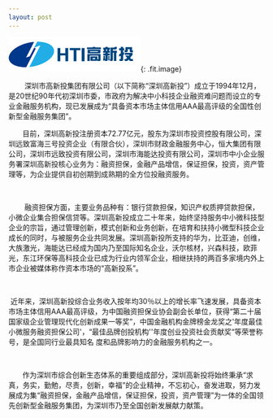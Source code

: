 ```yaml
---
layout: post
---
```


![](/uploads/logo-高新投.png){: .fit.image}

<font style="vertical-align: inherit;"><font style="vertical-align: inherit;"><font style="vertical-align: inherit;"><font style="vertical-align: inherit;">&nbsp; &nbsp; &nbsp; &nbsp; 深圳市高新投集团有限公司（以下简称&ldquo;深圳高新投&rdquo;）成立于1994年12月，是20世纪90年代初深圳市委，市政府为解决中小科技企业融资难问题而设立的专业金融服务机构</font><font style="vertical-align: inherit;">，现已发展成为&ldquo;具备资本市场主体信用AAA最高评级的全国性创新型金融服务集团</font><font style="vertical-align: inherit;">&rdquo;。</font></font></font></font>

<font style="vertical-align: inherit;"><font style="vertical-align: inherit;"><font style="vertical-align: inherit;"><font style="vertical-align: inherit;">&nbsp; &nbsp; &nbsp; &nbsp;目前，深圳高新投注册资本72.77亿元，股东为深圳市投资控股有限公司，深圳远致富海三号投资企业（有限合伙），深圳市财政金融服务中心，恒大集团有限公司，深圳市远致投资有限公司，深圳市海能达投资有限公司，深圳市中小企业服务署深圳高新投核心业务为</font><font style="vertical-align: inherit;">：融资担保，金融产品增信，保证担保，投资，资产管理等，为企业提供自初创期到成熟期的全方位投融资服务</font><font style="vertical-align: inherit;">。</font></font></font></font>

<font style="vertical-align: inherit;"><font style="vertical-align: inherit;"><font style="vertical-align: inherit;"><font style="vertical-align: inherit;">&nbsp; &nbsp; &nbsp; &nbsp;</font></font></font></font>

<font style="vertical-align: inherit;"><font style="vertical-align: inherit;"><font style="vertical-align: inherit;"><font style="vertical-align: inherit;"><font style="vertical-align: inherit;"><font style="vertical-align: inherit;">&nbsp; &nbsp; &nbsp; &nbsp; 融资担保方面，主要业务品种有：银行贷款担保，知识产权质押贷款担保，小微企业集合担保信贷等。深圳高新投成立二十</font></font></font><font style="vertical-align: inherit;">年来，始终坚持服务中小微科技型企业的宗旨</font><font style="vertical-align: inherit;">，通过管理创新，模式创新和业务创新，在培育和扶持小微型科技企业成长的同时</font><font style="vertical-align: inherit;">，与被服务企业共同发展。深圳高新投所支持的华为，比亚迪，创维，大族激光，海能达已经成为国内乃至国际知名企业</font><font style="vertical-align: inherit;">，沃尔核材，兴森科技，欧菲光，东江环保等高科技企业已成为行业内领军企业</font><font style="vertical-align: inherit;">，相继扶持的两百多家境内外上市企业被媒体称作资本市场的&ldquo;高新投系&rdquo;。</font></font></font></font>

<font style="vertical-align: inherit;"><font style="vertical-align: inherit;"><font style="vertical-align: inherit;"><font style="vertical-align: inherit;">&nbsp; &nbsp; &nbsp; &nbsp;</font></font></font></font>

<font style="vertical-align: inherit;"><font style="vertical-align: inherit;"><font style="vertical-align: inherit;"><font style="vertical-align: inherit;"><font style="vertical-align: inherit;"><font style="vertical-align: inherit;">&nbsp;近年来，深圳高新投综合业务收入按年均30％以上的增长率飞速发展，具备资本市场主体信用AAA最高评级，为中国融资担保业协会副会长单位，获得&ldquo;第二十届国家级企业管理现代化创新成果一等奖</font></font></font><font style="vertical-align: inherit;">&rdquo;，中国金融机构金牌榜金龙奖之'年度最佳小微服务融资担保公司'，&ldquo;最佳品牌创投机构''年度创业投资社会贡献奖&ldquo;等荣誉称号，是全国同行业最具知名 </font><font style="vertical-align: inherit;">度和品牌影响力的金融服务机构之一</font><font style="vertical-align: inherit;">。&nbsp;</font></font></font></font>

<font style="vertical-align: inherit;"><font style="vertical-align: inherit;"><font style="vertical-align: inherit;"><font style="vertical-align: inherit;">&nbsp; &nbsp; &nbsp; &nbsp;</font></font></font></font>

<font style="vertical-align: inherit;"><font style="vertical-align: inherit;"><font style="vertical-align: inherit;"><font style="vertical-align: inherit;"><font style="vertical-align: inherit;"><font style="vertical-align: inherit;">&nbsp; &nbsp; &nbsp; &nbsp;作为深圳市综合创新生态体系的重要组成部分，深圳高新投将始终秉承&ldquo;求真，务实，勤勉，尽责，创新，幸福&rdquo;的企业精神，不忘初心，奋发进取，努力发展成为集&ldquo;融资担保，金融产品增信，保证担保，投资，资产管理&rdquo;为一体的全国领先创新型金融服务集团，为深圳市乃至全国创新发展献力献策。</font></font></font></font></font></font>

&nbsp;